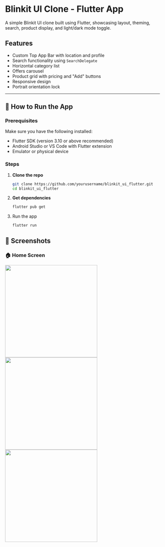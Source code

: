 # Blinkit UI Clone - Flutter App

A simple Blinkit UI clone built using Flutter, showcasing layout, theming, search, product display, and light/dark mode toggle.

## Features

- Custom Top App Bar with location and profile
- Search functionality using `SearchDelegate`
- Horizontal category list
- Offers carousel
- Product grid with pricing and "Add" buttons
- Responsive design
- Portrait orientation lock

---

## 🚀 How to Run the App

### Prerequisites

Make sure you have the following installed:

- Flutter SDK (version 3.10 or above recommended)
- Android Studio or VS Code with Flutter extension
- Emulator or physical device

### Steps

1. **Clone the repo**
   ```bash
   git clone https://github.com/yourusername/blinkit_ui_flutter.git
   cd blinkit_ui_flutter
   
2. **Get dependencies**
    ```bash
   flutter pub get
   
3. Run the app
    ```bash
   flutter run

## 📸 Screenshots

### 🏠 Home Screen 
<img src="screenshots/home_screen.png" width="300"/>
<img src="screenshots/products.png" width="300"/>
<img src="screenshots/product_search.png" width="300"/>





